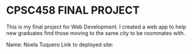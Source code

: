 # CPSC458 FINAL PROJECT

This is my final project for Web Development. I created a web app to help new graduates find those moving to the same city to be roommates with. 

Name: Noela Tuquero
Link to deployed site: 
